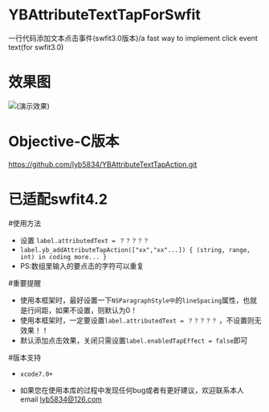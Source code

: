 # YBAttributeTextTapForSwfit
一行代码添加文本点击事件(swfit3.0版本)/a fast way to implement click event text(for swfit3.0)

# 效果图
![(演示效果)](http://7xt3dd.com1.z0.glb.clouddn.com/attributeAction.gif)

# Objective-C版本
 https://github.com/lyb5834/YBAttributeTextTapAction.git

# 已适配swfit4.2

#使用方法
* 设置 `label.attributedText = ？？？？？` 
* `label.yb_addAttributeTapAction(["xx","xx"...]) { (string, range, int) in coding more... }`
* PS:数组里输入的要点击的字符可以重复

#重要提醒
  * 使用本框架时，最好设置一下`NSParagraphStyle中`的`lineSpacing`属性，也就是行间距，如果不设置，则默认为0！
  * 使用本框架时，一定要设置`label.attributedText = ？？？？？` ，不设置则无效果！！
  * 默认添加点击效果，关闭只需设置`label.enabledTapEffect = false`即可
  
#版本支持
  * `xcode7.0+`

  * 如果您在使用本库的过程中发现任何bug或者有更好建议，欢迎联系本人email  lyb5834@126.com
